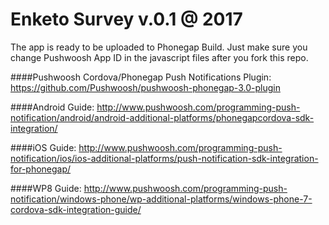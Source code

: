 # Enketo Survey v.0.1 @ 2017

The app is ready to be uploaded to Phonegap Build. Just make sure you change Pushwoosh App ID in the javascript files after you fork this repo.

####Pushwoosh Cordova/Phonegap Push Notifications Plugin:
https://github.com/Pushwoosh/pushwoosh-phonegap-3.0-plugin

####Android Guide:
http://www.pushwoosh.com/programming-push-notification/android/android-additional-platforms/phonegapcordova-sdk-integration/

####iOS Guide:
http://www.pushwoosh.com/programming-push-notification/ios/ios-additional-platforms/push-notification-sdk-integration-for-phonegap/

####WP8 Guide:
http://www.pushwoosh.com/programming-push-notification/windows-phone/wp-additional-platforms/windows-phone-7-cordova-sdk-integration-guide/

